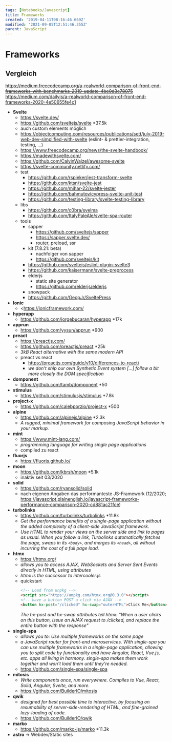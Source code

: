 ```yaml
---
tags: [Notebooks/Javascript]
title: Frameworks
created: '2019-04-11T08:16:46.669Z'
modified: '2021-09-05T12:51:46.355Z'
parent: JavaScript
---
```


# Frameworks

## Vergleich
~~https://medium.freecodecamp.org/a-realworld-comparison-of-front-end-frameworks-with-benchmarks-2019-update-4be0d3c78075~~
<https://medium.com/dailyjs/a-realworld-comparison-of-front-end-frameworks-2020-4e50655fe4c1>

- **Svelte**
  - <https://svelte.dev/>
  - <https://github.com/sveltejs/svelte> *37.5k
  - auch custom elements möglich
  - <https://objectcomputing.com/resources/publications/sett/july-2019-web-dev-simplified-with-svelte> (eslint- & prettier-integration, testing, ...)
  - <https://www.freecodecamp.org/news/the-svelte-handbook/>
  - <https://madewithsvelte.com/>
  - <https://github.com/CalvinWalzel/awesome-svelte>
  - <https://svelte-community.netlify.com/>
  - test
    - <https://github.com/rspieker/jest-transform-svelte>
    - <https://github.com/ktsn/svelte-jest>
    - <https://github.com/mihar-22/svelte-jester>
    - <https://github.com/bahmutov/cypress-svelte-unit-test>
    - <https://github.com/testing-library/svelte-testing-library>
  - libs
    - https://github.com/c0bra/svelma
    - https://github.com/ItalyPaleAle/svelte-spa-router
  - tools
    - sapper
      - <https://github.com/sveltejs/sapper>
      - <https://sapper.svelte.dev/>
      - router, preload, ssr
    - kit (7.8.21: beta)
      - nachfolger von sapper
      - <https://github.com/sveltejs/kit>
    - <https://github.com/sveltejs/eslint-plugin-svelte3>
    - <https://github.com/kaisermann/svelte-preprocess>
    - elderjs
      - static site generator
      - <https://github.com/elderjs/elderjs>
    - snowpack
    - <https://github.com/GeopJr/SveltePress>
- **Ionic**
  - <https://ionicframework.com/
- **hyperapp**
  - <https://github.com/jorgebucaran/hyperapp> *17k
- **apprun**
  - <https://github.com/yysun/apprun> *900
- **preact**
  - <https://preactjs.com/>
  - <https://github.com/preactjs/preact> *25k
  - *3kB React alternative with the same modern API*
  - preact vs react
    - https://preactjs.com/guide/v10/differences-to-react/
    - *we don't ship our own Synthetic Event system [...] follow a bit more closely the DOM specification*
- **domponent**
  - https://github.com/tamb/domponent *50
- **stimulus**
  - https://github.com/stimulusjs/stimulus *7.8k
- **project-x**
  - https://github.com/calebporzio/project-x *500
- **alpine**
  - <https://github.com/alpinejs/alpine> *2.3k
  - *A rugged, minimal framework for composing JavaScript behavior in your markup.*
- **mint**
  - https://www.mint-lang.com/
  - *programming language for writing single page applications*
  - compiled zu react
- **fluorjs**
  - https://fluorjs.github.io/
- **moon**
  - https://github.com/kbrsh/moon *5.1k
  - inaktiv seit 03/2020
- **solid**
  - <https://github.com/ryansolid/solid>
  - nach eigenen Angaben das performanteste JS-Framework (12/2020; https://javascript.plainenglish.io/javascript-frameworks-performance-comparison-2020-cd881ac21fce)
- **turbolinks**
  - https://github.com/turbolinks/turbolinks *11.8k
  - *Get the performance benefits of a single-page application without the added complexity of a client-side JavaScript framework.*
  - *Use HTML to render your views on the server side and link to pages as usual. When you follow a link, Turbolinks automatically fetches the page, swaps in its `<body>`, and merges its `<head>`, all without incurring the cost of a full page load.*
- **htmx**
  - <https://htmx.org/>
  - *allows you to access AJAX, WebSockets and Server Sent Events directly in HTML, using attributes*
  - *htmx is the successor to intercooler.js*
  - quickstart
    ```html
    <!-- Load from unpkg -->
    <script src="https://unpkg.com/htmx.org@0.3.0"></script>
    <!-- have a button POST a click via AJAX -->
    <button hx-post="/clicked" hx-swap="outerHTML">Click Me</button>
    ```
    *The hx-post and hx-swap attributes tell htmx: "When a user clicks on this button, issue an AJAX request to /clicked, and replace the entire button with the response"*
- **single-spa**
  - *allows you to: Use multiple frameworks on the same page*
  - *a JavaScript router for front-end microservices. With single-spa you can use multiple frameworks in a single-page application, allowing you to split code by functionality and have Angular, React, Vue.js, etc. apps all living in harmony. single-spa makes them work together and won't load them until they're needed.*
  - https://github.com/single-spa/single-spa
- **mitosis**
  - *Write components once, run everywhere. Compiles to Vue, React, Solid, Angular, Svelte, and more.*
  - <https://github.com/BuilderIO/mitosis>
- **qwik**
  - *designed for best possible time to interactive, by focusing on resumability of server-side-rendering of HTML, and fine-grained lazy-loading of code.*
  - <https://github.com/BuilderIO/qwik>
- **marko**
  - <https://github.com/marko-js/marko> *11.3k
- **astro** -> Webdev/Static sites
